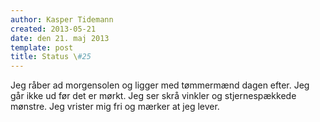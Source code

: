 ```yaml
---
author: Kasper Tidemann
created: 2013-05-21
date: den 21. maj 2013
template: post
title: Status \#25
---
```


Jeg råber ad morgensolen og ligger med tømmermænd dagen efter. Jeg går ikke ud før det er mørkt. Jeg ser skrå vinkler og stjernespækkede mønstre. Jeg vrister mig fri og mærker at jeg lever.